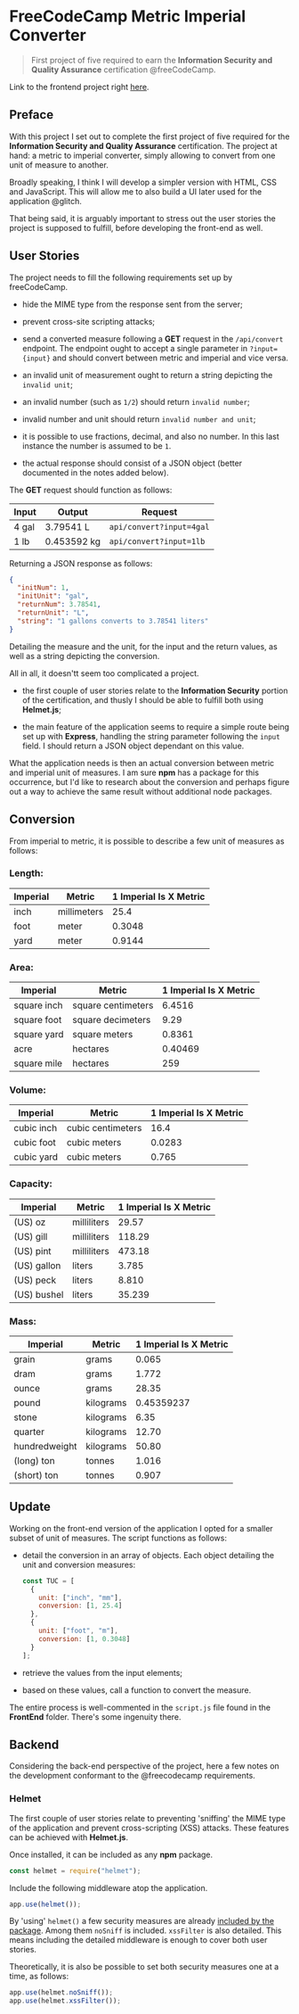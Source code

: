 # FreeCodeCamp Metric Imperial Converter

> First project of five required to earn the **Information Security and Quality Assurance** certification @freeCodeCamp.

Link to the frontend project right [here](https://codepen.io/borntofrappe/full/BGxpmK).

<!-- Link to the working project right [here]() -->

## Preface

With this project I set out to complete the first project of five required for the **Information Security and Quality Assurance** certification. The project at hand: a metric to imperial converter, simply allowing to convert from one unit of measure to another.

Broadly speaking, I think I will develop a simpler version with HTML, CSS and JavaScript. This will allow me to also build a UI later used for the application @glitch.

That being said, it is arguably important to stress out the user stories the project is supposed to fulfill, before developing the front-end as well.

## User Stories

The project needs to fill the following requirements set up by freeCodeCamp.

- hide the MIME type from the response sent from the server;

- prevent cross-site scripting attacks;

- send a converted measure following a **GET** request in the `/api/convert` endpoint. The endpoint ought to accept a single parameter in `?input={input}` and should convert between metric and imperial and vice versa.

- an invalid unit of measurement ought to return a string depicting the `invalid unit`;

- an invalid number (such as `1/2`) should return `invalid number`;

- invalid number and unit should return `invalid number and unit`;

- it is possible to use fractions, decimal, and also no number. In this last instance the number is assumed to be `1`.

- the actual response should consist of a JSON object (better documented in the notes added below).

The **GET** request should function as follows:

| Input | Output      | Request                  |
| ----- | ----------- | ------------------------ |
| 4 gal | 3.79541 L   | `api/convert?input=4gal` |
| 1 lb  | 0.453592 kg | `api/convert?input=1lb`  |

Returning a JSON response as follows:

```json
{
  "initNum": 1,
  "initUnit": "gal",
  "returnNum": 3.78541,
  "returnUnit": "L",
  "string": "1 gallons converts to 3.78541 liters"
}
```

Detailing the measure and the unit, for the input and the return values, as well as a string depicting the conversion.

All in all, it doesn'tt seem too complicated a project.

- the first couple of user stories relate to the **Information Security** portion of the certification, and thusly I should be able to fulfill both using **Helmet.js**;

- the main feature of the application seems to require a simple route being set up with **Express**, handling the string parameter following the `input` field. I should return a JSON object dependant on this value.

What the application needs is then an actual conversion between metric and imperial unit of measures. I am sure **npm** has a package for this occurrence, but I'd like to research about the conversion and perhaps figure out a way to achieve the same result without additional node packages.

## Conversion

From imperial to metric, it is possible to describe a few unit of measures as follows:

### Length:

| Imperial | Metric      | 1 Imperial Is X Metric |
| -------- | ----------- | ---------------------- |
| inch     | millimeters | 25.4                   |
| foot     | meter       | 0.3048                 |
| yard     | meter       | 0.9144                 |

### Area:

| Imperial    | Metric             | 1 Imperial Is X Metric |
| ----------- | ------------------ | ---------------------- |
| square inch | square centimeters | 6.4516                 |
| square foot | square decimeters  | 9.29                   |
| square yard | square meters      | 0.8361                 |
| acre        | hectares           | 0.40469                |
| square mile | hectares           | 259                    |

### Volume:

| Imperial   | Metric            | 1 Imperial Is X Metric |
| ---------- | ----------------- | ---------------------- |
| cubic inch | cubic centimeters | 16.4                   |
| cubic foot | cubic meters      | 0.0283                 |
| cubic yard | cubic meters      | 0.765                  |

### Capacity:

| Imperial    | Metric      | 1 Imperial Is X Metric |
| ----------- | ----------- | ---------------------- |
| (US) oz     | milliliters | 29.57                  |
| (US) gill   | milliliters | 118.29                 |
| (US) pint   | milliliters | 473.18                 |
| (US) gallon | liters      | 3.785                  |
| (US) peck   | liters      | 8.810                  |
| (US) bushel | liters      | 35.239                 |

### Mass:

| Imperial      | Metric    | 1 Imperial Is X Metric |
| ------------- | --------- | ---------------------- |
| grain         | grams     | 0.065                  |
| dram          | grams     | 1.772                  |
| ounce         | grams     | 28.35                  |
| pound         | kilograms | 0.45359237             |
| stone         | kilograms | 6.35                   |
| quarter       | kilograms | 12.70                  |
| hundredweight | kilograms | 50.80                  |
| (long) ton    | tonnes    | 1.016                  |
| (short) ton   | tonnes    | 0.907                  |

## Update

Working on the front-end version of the application I opted for a smaller subset of unit of measures. The script functions as follows:

- detail the conversion in an array of objects. Each object detailing the unit and conversion measures:

  ```js
  const TUC = [
    {
      unit: ["inch", "mm"],
      conversion: [1, 25.4]
    },
    {
      unit: ["foot", "m"],
      conversion: [1, 0.3048]
    }
  ];
  ```

- retrieve the values from the input elements;

- based on these values, call a function to convert the measure.

The entire process is well-commented in the `script.js` file found in the **FrontEnd** folder. There's some ingenuity there.

## Backend

Considering the back-end perspective of the project, here a few notes on the development conformant to the @freecodecamp requirements.

### Helmet

The first couple of user stories relate to preventing 'sniffing' the MIME type of the application and prevent cross-scripting (XSS) attacks. These features can be achieved with **Helmet.js**.

Once installed, it can be included as any **npm** package.

```js
const helmet = require("helmet");
```

Include the following middleware atop the application.

```js
app.use(helmet());
```

By 'using' `helmet()` a few security measures are already [included by the package](https://helmetjs.github.io/). Among them `noSniff` is included. `xssFilter` is also detailed. This means including the detailed middleware is enough to cover both user stories.

Theoretically, it is also be possible to set both security measures one at a time, as follows:

```js
app.use(helmet.noSniff());
app.use(helmet.xssFilter());
```
